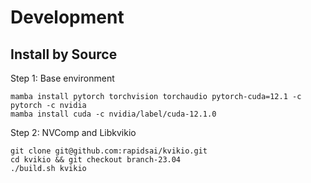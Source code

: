 # Development

## Install by Source

Step 1: Base environment

```
mamba install pytorch torchvision torchaudio pytorch-cuda=12.1 -c pytorch -c nvidia
mamba install cuda -c nvidia/label/cuda-12.1.0
```

Step 2: NVComp and Libkvikio

```
git clone git@github.com:rapidsai/kvikio.git
cd kvikio && git checkout branch-23.04
./build.sh kvikio
```
